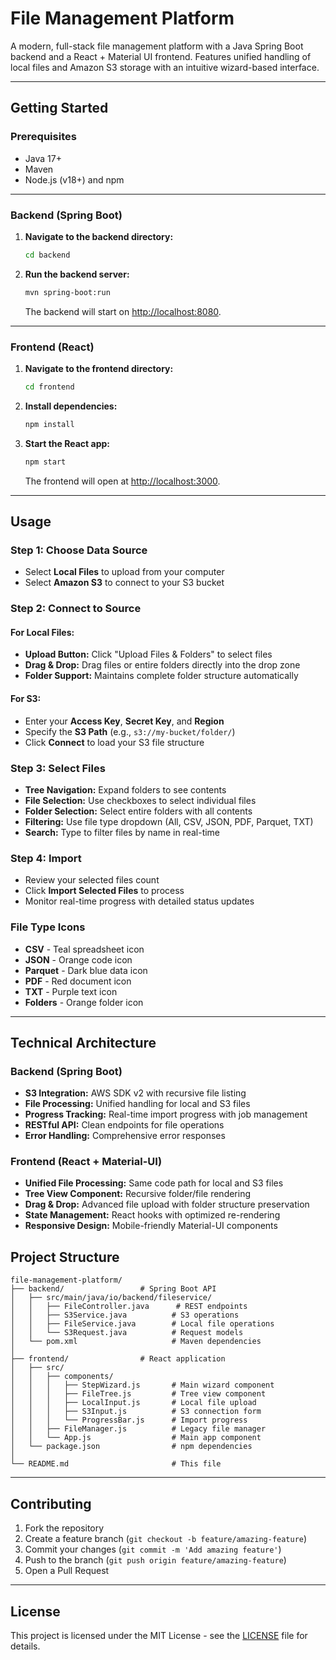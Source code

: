 # File Management Platform

A modern, full-stack file management platform with a Java Spring Boot backend and a React + Material UI frontend. Features unified handling of local files and Amazon S3 storage with an intuitive wizard-based interface.

---


## Getting Started

### Prerequisites

- Java 17+
- Maven
- Node.js (v18+) and npm

---

### Backend (Spring Boot)

1. **Navigate to the backend directory:**
   ```sh
   cd backend
   ```

2. **Run the backend server:**
   ```sh
   mvn spring-boot:run
   ```
   The backend will start on [http://localhost:8080](http://localhost:8080).

---

### Frontend (React)

1. **Navigate to the frontend directory:**
   ```sh
   cd frontend
   ```

2. **Install dependencies:**
   ```sh
   npm install
   ```

3. **Start the React app:**
   ```sh
   npm start
   ```
   The frontend will open at [http://localhost:3000](http://localhost:3000).

---

## Usage

### Step 1: Choose Data Source
- Select **Local Files** to upload from your computer
- Select **Amazon S3** to connect to your S3 bucket

### Step 2: Connect to Source

#### For Local Files:
- **Upload Button:** Click "Upload Files & Folders" to select files
- **Drag & Drop:** Drag files or entire folders directly into the drop zone
- **Folder Support:** Maintains complete folder structure automatically

#### For S3:
- Enter your **Access Key**, **Secret Key**, and **Region**
- Specify the **S3 Path** (e.g., `s3://my-bucket/folder/`)
- Click **Connect** to load your S3 file structure

### Step 3: Select Files
- **Tree Navigation:** Expand folders to see contents
- **File Selection:** Use checkboxes to select individual files
- **Folder Selection:** Select entire folders with all contents
- **Filtering:** Use file type dropdown (All, CSV, JSON, PDF, Parquet, TXT)
- **Search:** Type to filter files by name in real-time

### Step 4: Import
- Review your selected files count
- Click **Import Selected Files** to process
- Monitor real-time progress with detailed status updates

### File Type Icons
-  **CSV** - Teal spreadsheet icon
-  **JSON** - Orange code icon  
-  **Parquet** - Dark blue data icon
-  **PDF** - Red document icon
-  **TXT** - Purple text icon
-  **Folders** - Orange folder icon

---

## Technical Architecture

### Backend (Spring Boot)
- **S3 Integration:** AWS SDK v2 with recursive file listing
- **File Processing:** Unified handling for local and S3 files
- **Progress Tracking:** Real-time import progress with job management
- **RESTful API:** Clean endpoints for file operations
- **Error Handling:** Comprehensive error responses

### Frontend (React + Material-UI)
- **Unified File Processing:** Same code path for local and S3 files
- **Tree View Component:** Recursive folder/file rendering
- **Drag & Drop:** Advanced file upload with folder structure preservation
- **State Management:** React hooks with optimized re-rendering
- **Responsive Design:** Mobile-friendly Material-UI components


## Project Structure

```
file-management-platform/
├── backend/                 # Spring Boot API
│   ├── src/main/java/io/backend/fileservice/
│   │   ├── FileController.java      # REST endpoints
│   │   ├── S3Service.java          # S3 operations
│   │   ├── FileService.java        # Local file operations
│   │   └── S3Request.java          # Request models
│   └── pom.xml                     # Maven dependencies
│
├── frontend/                # React application  
│   ├── src/
│   │   ├── components/
│   │   │   ├── StepWizard.js       # Main wizard component
│   │   │   ├── FileTree.js         # Tree view component
│   │   │   ├── LocalInput.js       # Local file upload
│   │   │   ├── S3Input.js          # S3 connection form
│   │   │   └── ProgressBar.js      # Import progress
│   │   ├── FileManager.js          # Legacy file manager
│   │   └── App.js                  # Main app component
│   └── package.json                # npm dependencies
│
└── README.md                       # This file
```

---

## Contributing

1. Fork the repository
2. Create a feature branch (`git checkout -b feature/amazing-feature`)
3. Commit your changes (`git commit -m 'Add amazing feature'`)
4. Push to the branch (`git push origin feature/amazing-feature`)
5. Open a Pull Request

---

## License

This project is licensed under the MIT License - see the [LICENSE](LICENSE) file for details.
